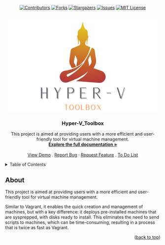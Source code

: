 <div id="top" align="center">

[![Contributors][contributors-shield]](https://github.com/franckferman/hyper-v_toolbox/graphs/contributors)
[![Forks][forks-shield]](https://github.com/franckferman/hyper-v_toolbox/network/members)
[![Stargazers][stars-shield]](https://github.com/franckferman/hyper-v_toolbox/stargazers)
[![Issues][issues-shield]](https://github.com/franckferman/hyper-v_toolbox/issues)
[![MIT License][license-shield]](https://github.com/franckferman/hyper-v_toolbox/blob/main/LICENSE)

</div><br>

<div align="center">
<a href="https://github.com/franckferman/hyper-v_toolbox">
<img src="https://raw.githubusercontent.com/franckferman/Hyper-V_Toolbox/main/gitfront/graphic_resources/logos/transparent_logo-hyper-v_toolbox.png" alt="transparent_logo-hyper-v_toolbox" width="auto" height="auto"></a>

<h3 align="center">Hyper-V_Toolbox</h3>

<p align="center">
This project is aimed at providing users with a more efficient and user-friendly tool for virtual machine management.
<br>
<a href="#"><strong>Explore the full documentation »</strong></a>
<br><br>
<a href="#">View Demo</a>
.
<a href="https://github.com/franckferman/Hyper-V_Toolbox/issues">Report Bug</a>
·
<a href="https://github.com/franckferman/Hyper-V_Toolbox/issues">Request Feature</a>
.
<a href="https://github.com/franckferman/Hyper-V_Toolbox/blob/main/TODO.md">To Do List</a>
</p>
</div>

<details>
  <summary>Table of Contents</summary>
  <ol>
    <li><a href="#about">About</a></li>
    <li><a href="#contributing">Contributing</a></li>
    <li><a href="#license">License</a></li>
    <li><a href="#contact">Contact</a></li>
  </ol>
</details>

## About

This project is aimed at providing users with a more efficient and user-friendly tool for virtual machine management.

Similar to Vagrant, it enables the quick creation and management of machines, but with a key difference: it deploys pre-installed machines that are sysprepped, with disks ready to install. This eliminates the need to send scripts to machines, which can be time-consuming, resulting in a process that is twice as fast as Vagrant.
  
<p align="right">(<a href="#top">back to top</a>)</p>

<!-- MARKDOWN LINKS & IMAGES -->
<!-- https://www.markdownguide.org/basic-syntax/#reference-style-links -->
[contributors-shield]: https://img.shields.io/github/contributors/franckferman/hyper-v_toolbox.svg?style=for-the-badge
[contributors-url]: https://github.com/franckferman/hyper-v_toolbox/graphs/contributors
[forks-shield]: https://img.shields.io/github/forks/franckferman/hyper-v_toolbox.svg?style=for-the-badge
[forks-url]: https://github.com/franckferman/hyper-v_toolbox/network/members
[stars-shield]: https://img.shields.io/github/stars/franckferman/hyper-v_toolbox.svg?style=for-the-badge
[stars-url]: https://github.com/franckferman/hyper-v_toolbox/stargazers
[issues-shield]: https://img.shields.io/github/issues/franckferman/hyper-v_toolbox.svg?style=for-the-badge
[issues-url]: https://github.com/franckferman/hyper-v_toolbox/issues
[license-shield]: https://img.shields.io/github/license/franckferman/hyper-v_toolbox.svg?style=for-the-badge
[license-url]: https://github.com/franckferman/hyper-v_toolbox/blob/master/LICENSE.txt
[product-screenshot]: images/screenshot.png
